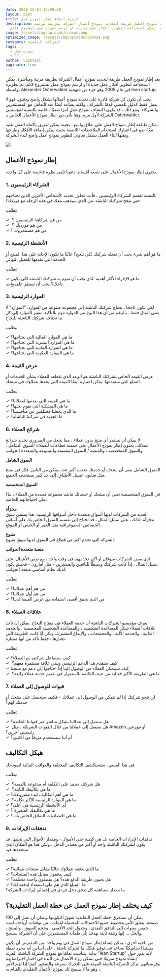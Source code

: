 ```yaml
---
date: 2020-12-04 12:59:50
layout: post
title: كيفية إنشاء إطار نموذج عمل
description: تعد لوحة نموذج العمل طريقة لتحديد نموذج أعمال الشركة بطريقة مرئية
  ومباشرة. يمكن استخدامه لتطوير أفكار عمل جديدة أو لرسم نموذج عمل لمشروع قائم.
image: /assets/img/uploads/canvas.png
optimized_image: /assets/img/uploads/canvas.png
category: الشركات الناشئة
tags:
  - نموذج عمل
  - ""
author: Cocktail
paginate: true
---
```

يعد إطار نموذج العمل طريقة لتحديد نموذج أعمال الشركة بطريقة مرئية ومباشرة. يمكن استخدامه لتطوير أفكار عمل جديدة أو لرسم نموذج عمل لمشروع قائم. تم تطويره بواسطة Alexander Osterwalder في عام 2008 وهو جزء من منهجية lean startup.

يجب أن تكون كل شركة قادرة على تحديد نموذج أعمالها بشكل واضح ودقيق. فهو لا يعمل فقط كدليل للمضي قدمًا بالشركة ، ولكنه يساعد أيضًا عند التعامل مع المستثمرين والشركاء. ومع ذلك ، قد يكون اكتشاف نموذج عمل أمرًا صعبًا ، خاصة بالنسبة لمؤسسي الشركة لأول مرة. وهنا يأتي دور إطار نموذج الأعمال الخاص بـ Osterwalder.

يمكن طباعة إطار نموذج العمل على نطاق واسع ، بحيث يمكن لفريق بأكمله العمل عليه معًا. ضع في اعتبارك استخدام الملاحظات اللاصقة بحيث يمكن إضافة الأفكار وطرحها ونقلها أثناء العمل بشكل تعاوني لتطوير نموذج عمل واضح لبدء الشركة.

![](https://academy.hsoub.com/uploads/monthly_2015_03/BMC-arabic.thumb.png.9841b9ad9ce63a72d310c92725bc5de7.png)

## إطار نموذج الأعمال

يحتوي إطار نموذج الأعمال على تسعة أقسام. دعونا نلقي نظرة فاحصة على كل واحدة.

### 1. الشركاء الرئيسيون

بالنسبة لقسم الشركاء الرئيسيين ، فأنت تحاول تحديد الأشخاص الآخرين الذين تحتاجهم حتى تنجح شركتك الناشئة. من الذي سيذهب معك في هذه الرحلة مع فريقك؟

*يطلب:*

✓  من هم شركاؤنا الرئيسيون ؟\
✓  من هم مورديك ؟\
✓ من هم مستثمروك ؟

### 2. الأنشطة الرئيسية

ما هو أهم شيء يجب أن تفعله شركتك لكي تنجح؟ غالبًا ما تكون الإجابة على هذا المنتج أو الخدمة التي تقدمها للعميل النهائي.

*يطلب:*

✓ ما هو الإجراء الأكثر أهمية الذي يجب أن تقوم به شركتك الناشئة لكي تكون ناجحًا؟ يجب أن تستقر على *واحد.*

### 3. الموارد الرئيسية

لكي تكون ناجحًا ، تحتاج شركتك الناشئة إلى مجموعة متنوعة من الموارد. "الموارد" لا تعني المال فقط ، بالرغم من أن هذا النوع من الموارد مهم بالتأكيد. تشير الموارد إلى كل ما تحتاجه شركتك الناشئة للنجاح.

*يطلب:*

✓ ما هي الموارد المالية التي نحتاجها؟\
✓ ما هي الموارد البشرية التي نحتاجها؟\
✓ ما هي الموارد المادية التي نحتاجها؟\
✓ ما هي الموارد الفكرية التي نحتاجها؟

### 4. عرض القيمة

عرض القيمة الخاص بشركتك الناشئة هو الوعد الذي تقطعه للعملاء بشأن الخدمات أو السلع التي ستقدمها. يمكن اعتباره أيضًا القيمة التي يجدها عملاؤك في منتجك.

*يطلب:*

✓ ما هي القيمة التي نقدمها لعملائنا؟\
✓ ما هي المشكلة التي نقوم بحلها؟\
✓ ما الذي يجعلنا مختلفين عن منافسينا؟\
✓ ما الجديد في شركتنا الناشئة؟

###  **6. شرائح العملاء**

لا يمكن أن يستمر أي منتج بدون عملاء ، مما يجعل من الضروري تحديد شرائح عملائك. يحتوي إطار نموذج الأعمال على خمسة قطاعات للعملاء: السوق الشامل ، والسوق المتخصصة ، والمنصة / السوق المقسمة والمتنوعة والمتعددة الجوانب.

**السوق الشامل**

 السوق الشامل يعني أن منتجك أو خدمتك تجذب أكبر عدد ممكن من الناس. فكر في منتج مثل صابون غسيل الأطباق. إلى حد كبير يستخدمه الجميع.

**السوق المتخصصة** 

في السوق المتخصصة تعني أن منتجك أو خدماتك تناشد مجموعة محددة من العملاء ، بناءً على احتياجاتهم الخاصة.

**مجزأة**\
العديد من الشركات لديها أسواق متعددة داخل أسواقها الرئيسية. هذا يسمى سوق مجزأة. لذلك ، على سبيل المثال ، قد تحتاج إلى تقسيم السوق الخاص بك على أساس الخصائص الديموغرافية مثل العمر أو الجنس أو الموقع.

**متنوع**\
الشركة التي تخدم أكثر من قطاع في السوق لديها سوق متنوع.

**منصة متعددة الجوانب**

 لدى بعض الشركات سوقان أو أكثر تخدمهما في وقت واحد ، مع نفس الأعمال. على سبيل المثال ، إذا كانت شركتك وسيطًا للبائعين والمشترين - مثل أمازون - فحينئذٍ يكون لديك نظام أساسي متعدد الجوانب.

*يطلب:*

✓ من هم أهم عملائنا؟\
✓ من هم أول عملائنا؟\
✓ من الذي يحقق أقصى استفادة من عرض القيمة لدينا؟

### 6. علاقات العملاء

يعرف مؤسسو الشركات الناشئة أن خدمة العملاء هي مفتاح النجاح. يمكن أن تأخذ علاقات العملاء شكل المساعدة الشخصية ، والمساعدة الشخصية المخصصة ، والخدمة الذاتية ، والخدمة الآلية ، والمجتمعات ، والإبداع المشترك. ولكن أيًا كانت الطريقة التي تختارها ، فقط تأكد من أنها ممتازة.

*يطلب:*

✓ كيف ستتفاعل شركتي مع العملاء؟\
✓  كيف ستقدم هذا الدعم الرئيسي وتبني علاقة مستمرة معهم؟\
✓ كيف سيتمكن العملاء من الوصول إلينا إذا احتاجوا إلى دعم مع منتجنا\
✓  ما هي الطريقة الأكثر فعالية من حيث التكلفة للاستمرار في تقديم خدمة عملاء رائعة؟

### 7. قنوات للوصول إلى العملاء

لن تنجو شركتك إذا لم تتمكن من الوصول إلى عملائك - فكيف ستحصل على منتجك أو خدمتك لهم؟

*يطلب:*

✓ هل سنصل إلى عملائنا بشكل مباشر عبر قنواتنا الخاصة؟\
✓  هل سنصل إلى عملائنا من خلال القنوات الشريكة ، مثل Amazon أو موزعين رئيسيين آخرين؟\
✓ أم أننا سنستخدم مزيجًا من الاثنين؟

## هيكل التكاليف

في هذا القسم ، ستستكشف التكاليف المختلفة والعواقب المالية لنموذجك.

*يطلب:*

✓  هل شركتك تعتمد على التكلفة أم مدفوعة بالقيمة؟\
✓  ما هي تكاليفك الثابتة؟\
✓ ما هي أهم التكاليف لبدء مشروعك؟\
✓  ما هي الموارد الرئيسية الأكثر تكلفة؟\
✓ أي الأنشطة الرئيسية هي أغلى؟\
✓ ما هي تكاليفك المتغيرة ؟\
✓ ما هي اقتصاديات النطاق الخاص بك ؟

### 9. تدفقات الإيرادات

تدفقات الإيرادات الخاصة بك هي كيفية جني الأموال - ومقدار الأموال التي تجنيها. قد يكون لشركتك الناشئة واحد أو أكثر من مصادر الدخل ، ولكن هذا هو المكان الذي ستحددها فيه.

*يطلب:*

✓ ما الذي يدفعه عملاؤك حاليًا مقابل منتجات مماثلة؟\
✓ كيف يدفعون مقابل هذه المنتجات؟\
✓ هل يحبون طريقة الدفع هذه؟ هل يفضلون واحدة مختلفة؟\
✓ ما  المبلغ الذي هم على استعداد لدفعه لك؟\
ما مقدار مساهمة كل تدفق دخل فردي في إجمالي إيرادات الشركة؟

## كيف يختلف إطار نموذج العمل عن خطة العمل التقليدية؟

يمكن أن تستغرق خطة العمل التقليدية شهورًا لتكوينها ويمكن أن تصل إلى 100 صفحة. يتعلق الأمر بتخطيط جميع الاحتمالات المحتملة لعملك ، من توقعات أرباحك لمدة خمس سنوات إلى التدفق النقدي ، وجدول الحد الأقصى ، وحجم السوق ، والمنتج ، والحل.... إنها وثيقة ثابتة تهدف إلى طمأنة المستثمرين على أن الشركة ستنجح.

من ناحية أخرى ، يمكن إنشاء إطار نموذج العمل في يوم واحد. من المفترض أن يكون مستندًا ديناميكيًا يساعد في توفير هيكل ما لشركة ناشئة ، على أساس أنه مجرد نقطة بداية. يتناسب تمامًا مع نموذج الشركة الناشئة المرنة "lean Startup" لأنه يدور حول إنشاء نموذج سريعًا حتى يتمكن رواد الأعمال من البدء في اختبار افتراضاتهم وفرضياتهم. تركز الشركة الناشئة المرنة على التحرك بسرعة والتمحور كثيرًا إذا لزم الأمر ، وهو ما لا يسمح لك نموذج الأعمال التقليدي بالقيام به.